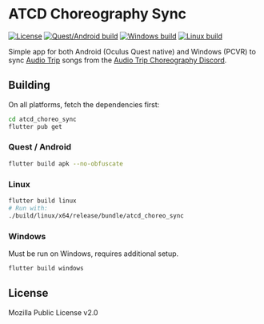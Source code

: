 # ATCD Choreography Sync

[![License](https://img.shields.io/badge/license-MPL--2.0-green)](https://github.com/Depau/ATCD-Choreography-Sync/blob/main/LICENSE) [![Quest/Android build](https://github.com/Depau/ATCD-Choreography-Sync/actions/workflows/android_build_debug.yml/badge.svg)](https://github.com/Depau/ATCD-Choreography-Sync/actions/workflows/android_build_debug.yml) [![Windows build](https://github.com/Depau/ATCD-Choreography-Sync/actions/workflows/windows_build.yml/badge.svg)](https://github.com/Depau/ATCD-Choreography-Sync/actions/workflows/windows_build.yml) [![Linux build](https://github.com/Depau/ATCD-Choreography-Sync/actions/workflows/linux_build.yml/badge.svg)](https://github.com/Depau/ATCD-Choreography-Sync/actions/workflows/linux_build.yml)

Simple app for both Android (Oculus Quest native) and Windows (PCVR) to sync [Audio Trip](http://audiotripvr.com/) songs from
the [Audio Trip Choreography Discord](https://atcd.club).

## Building

On all platforms, fetch the dependencies first:

```bash
cd atcd_choreo_sync
flutter pub get
`````

### Quest / Android

```bash
flutter build apk --no-obfuscate
```

### Linux

```bash
flutter build linux
# Run with:
./build/linux/x64/release/bundle/atcd_choreo_sync
```

### Windows

Must be run on Windows, requires additional setup.

```bash
flutter build windows
```

## License

Mozilla Public License v2.0
